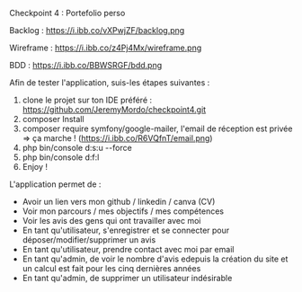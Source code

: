 Checkpoint 4 : Portefolio perso

Backlog : https://i.ibb.co/vXPwjZF/backlog.png

Wireframe : https://i.ibb.co/z4Pj4Mx/wireframe.png

BDD : https://i.ibb.co/BBWSRGF/bdd.png

Afin de tester l'application, suis-les étapes suivantes :

1) clone le projet sur ton IDE préféré : https://github.com/JeremyMordo/checkpoint4.git
2) composer Install
3) composer require symfony/google-mailer, l'email de réception est privée => ça marche ! (https://i.ibb.co/R6VQfnT/email.png)
4) php bin/console d:s:u --force
5) php bin/console d:f:l
6) Enjoy !

L'application permet de : 
  - Avoir un lien vers mon github / linkedin / canva (CV)
  - Voir mon parcours / mes objectifs / mes compétences
  - Voir les avis des gens qui ont travailler avec moi
  - En tant qu'utilisateur, s'enregistrer et se connecter pour déposer/modifier/supprimer un avis
  - En tant qu'utilisateur, prendre contact avec moi par email
  - En tant qu'admin, de voir le nombre d'avis edepuis la création du site et un calcul est fait pour les cinq dernières années
  - En tant qu'admin, de supprimer un utilisateur indésirable

